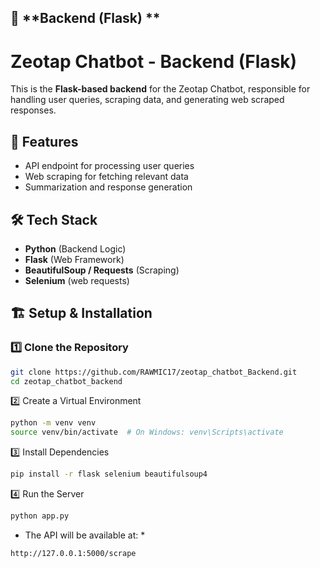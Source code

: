 ## 🔹 **Backend (Flask) **

# Zeotap Chatbot - Backend (Flask)

This is the **Flask-based backend** for the Zeotap Chatbot, responsible for handling user queries, scraping data, and generating web scraped responses.

## 🚀 Features
- API endpoint for processing user queries
- Web scraping for fetching relevant data
- Summarization and response generation

## 🛠️ Tech Stack
- **Python** (Backend Logic)
- **Flask** (Web Framework)
- **BeautifulSoup / Requests** (Scraping)
- **Selenium** (web requests)

## 🏗️ Setup & Installation
### 1️⃣ Clone the Repository
```bash
git clone https://github.com/RAWMIC17/zeotap_chatbot_Backend.git
cd zeotap_chatbot_backend
```
2️⃣ Create a Virtual Environment
```bash
python -m venv venv
source venv/bin/activate  # On Windows: venv\Scripts\activate
```
3️⃣ Install Dependencies
```sh
pip install -r flask selenium beautifulsoup4
```
4️⃣ Run the Server
```sh
python app.py
```
* The API will be available at: *
```sh
http://127.0.0.1:5000/scrape
```
